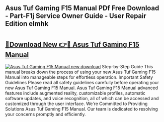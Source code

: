 ## Asus Tuf Gaming F15 Manual PDf Free Download - Part-F1j Service Owner Guide - User Repair Edition eImhk

# <h2><a href="http://bc31884.oget.top/?id=Asus+Tuf+Gaming+F15+Manual">🔗Download New 👉🔴 Asus Tuf Gaming F15 Manual</a></h2>

[![Asus Tuf Gaming F15 Manual new download](https://i.imgur.com/5g1atiW.png)](http://bc31884.oget.top/?id=Asus+Tuf+Gaming+F15+Manual)
Step-by-Step Guide This manual breaks down the process of using your new Asus Tuf Gaming F15 Manual into manageable steps for effortless operation. Important Safety Guidelines Please read all safety guidelines carefully before operating your new Asus Tuf Gaming F15 Manual. Asus Tuf Gaming F15 Manual advanced features include augmented reality, customizable profiles, automatic software updates, and voice recognition, all of which can be accessed and customized through the user interface. We're Committed to Providing Solutions Asus Tuf Gaming F15 Manual. Our team is dedicated to resolving your concerns promptly and efficiently.
